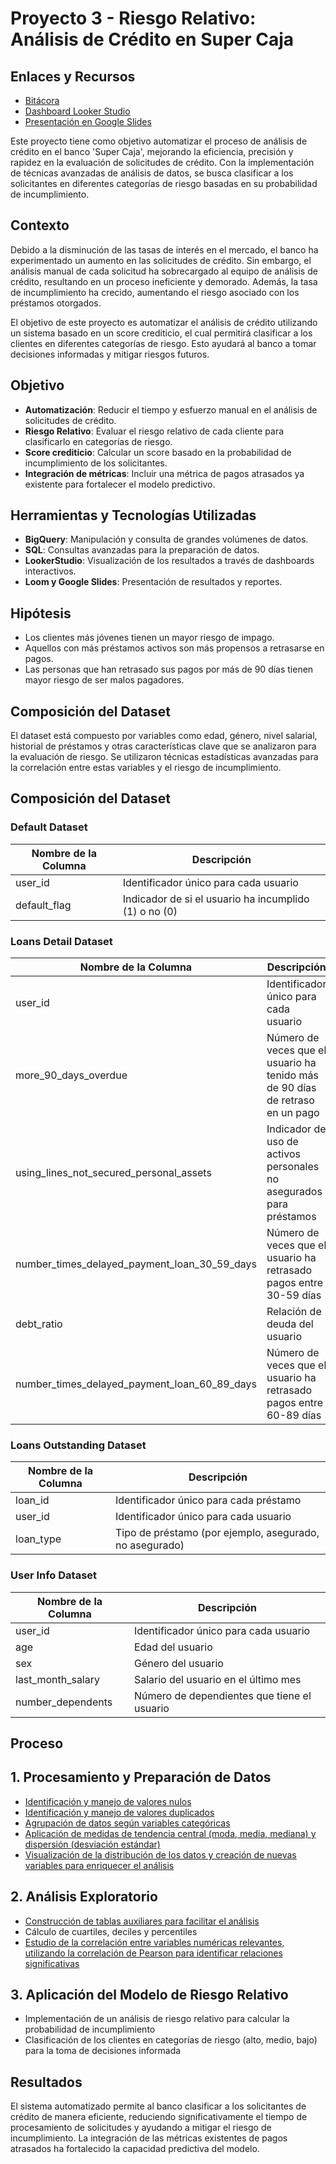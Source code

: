 # Proyecto 3 - Riesgo Relativo: Análisis de Crédito en Super Caja

## Enlaces y Recursos

- [Bitácora](https://www.notion.so/Proyecto-3-Riesgo-Relativo-3d3f6110a66d4f1dbe5653251ed14a5b?pvs=4)
- [Dashboard Looker Studio](https://lookerstudio.google.com/u/0/reporting/ed2a3bf6-df72-411f-8e4c-a914a24da3f7/page/p_4g97w6orkd/edit)
- [Presentación en Google Slides](https://docs.google.com/presentation/d/139iLcsgYCTyhAVKJ1rT15xF5bn_5RNTVsSqnRtAGSrE/edit?usp=sharing)


Este proyecto tiene como objetivo automatizar el proceso de análisis de crédito en el banco 'Super Caja', mejorando la eficiencia, precisión y rapidez en la evaluación de solicitudes de crédito. Con la implementación de técnicas avanzadas de análisis de datos, se busca clasificar a los solicitantes en diferentes categorías de riesgo basadas en su probabilidad de incumplimiento.

## Contexto

Debido a la disminución de las tasas de interés en el mercado, el banco ha experimentado un aumento en las solicitudes de crédito. Sin embargo, el análisis manual de cada solicitud ha sobrecargado al equipo de análisis de crédito, resultando en un proceso ineficiente y demorado. Además, la tasa de incumplimiento ha crecido, aumentando el riesgo asociado con los préstamos otorgados.

El objetivo de este proyecto es automatizar el análisis de crédito utilizando un sistema basado en un score crediticio, el cual permitirá clasificar a los clientes en diferentes categorías de riesgo. Esto ayudará al banco a tomar decisiones informadas y mitigar riesgos futuros.

## Objetivo

- **Automatización**: Reducir el tiempo y esfuerzo manual en el análisis de solicitudes de crédito.
- **Riesgo Relativo**: Evaluar el riesgo relativo de cada cliente para clasificarlo en categorías de riesgo.
- **Score crediticio**: Calcular un score basado en la probabilidad de incumplimiento de los solicitantes.
- **Integración de métricas**: Incluir una métrica de pagos atrasados ya existente para fortalecer el modelo predictivo.

## Herramientas y Tecnologías Utilizadas

- **BigQuery**: Manipulación y consulta de grandes volúmenes de datos.
- **SQL**: Consultas avanzadas para la preparación de datos.
- **LookerStudio**: Visualización de los resultados a través de dashboards interactivos.
- **Loom y Google Slides**: Presentación de resultados y reportes.

## Hipótesis

- Los clientes más jóvenes tienen un mayor riesgo de impago.
- Aquellos con más préstamos activos son más propensos a retrasarse en pagos.
- Las personas que han retrasado sus pagos por más de 90 días tienen mayor riesgo de ser malos pagadores.

## Composición del Dataset

El dataset está compuesto por variables como edad, género, nivel salarial, historial de préstamos y otras características clave que se analizaron para la evaluación de riesgo. Se utilizaron técnicas estadísticas avanzadas para la correlación entre estas variables y el riesgo de incumplimiento.

## Composición del Dataset

### Default Dataset

| Nombre de la Columna  | Descripción                                        |
|-----------------------|----------------------------------------------------|
| user_id               | Identificador único para cada usuario              |
| default_flag          | Indicador de si el usuario ha incumplido (1) o no (0) |

### Loans Detail Dataset

| Nombre de la Columna                              | Descripción                                                          |
|---------------------------------------------------|----------------------------------------------------------------------|
| user_id                                           | Identificador único para cada usuario                                |
| more_90_days_overdue                              | Número de veces que el usuario ha tenido más de 90 días de retraso en un pago |
| using_lines_not_secured_personal_assets           | Indicador de uso de activos personales no asegurados para préstamos  |
| number_times_delayed_payment_loan_30_59_days      | Número de veces que el usuario ha retrasado pagos entre 30-59 días   |
| debt_ratio                                        | Relación de deuda del usuario                                        |
| number_times_delayed_payment_loan_60_89_days      | Número de veces que el usuario ha retrasado pagos entre 60-89 días   |

### Loans Outstanding Dataset

| Nombre de la Columna  | Descripción                                   |
|-----------------------|-----------------------------------------------|
| loan_id               | Identificador único para cada préstamo        |
| user_id               | Identificador único para cada usuario         |
| loan_type             | Tipo de préstamo (por ejemplo, asegurado, no asegurado) |

### User Info Dataset

| Nombre de la Columna  | Descripción                                        |
|-----------------------|----------------------------------------------------|
| user_id               | Identificador único para cada usuario              |
| age                   | Edad del usuario                                   |
| sex                   | Género del usuario                                 |
| last_month_salary     | Salario del usuario en el último mes               |
| number_dependents     | Número de dependientes que tiene el usuario        |


## Proceso

## 1. Procesamiento y Preparación de Datos

- [Identificación y manejo de valores nulos](./valores_nulos.md)
- [Identificación y manejo de valores duplicados](./identificar%20y%20manejar%20valores%20duplicados.md)
- [Agrupación de datos según variables categóricas](./Identificar%20y%20manejar%20datos%20discrepantes%20en%20variables%20categ%C3%B3ricas.md)
- [Aplicación de medidas de tendencia central (moda, media, mediana) y dispersión (desviación estándar)](./Identificar%20y%20manejar%20datos%20discrepantes%20en%20variables%20num%C3%A9ricas.md)
- [Visualización de la distribución de los datos y creación de nuevas variables para enriquecer el análisis](./Crear%20nuevas%20variables.md)

## 2. Análisis Exploratorio

- [Construcción de tablas auxiliares para facilitar el análisis](./Construir%20tablas%20auxiliares.md)
- Cálculo de cuartiles, deciles y percentiles
- [Estudio de la correlación entre variables numéricas relevantes, utilizando la correlación de Pearson para identificar relaciones significativas](./unir%20tablas.md)

## 3. Aplicación del Modelo de Riesgo Relativo

- Implementación de un análisis de riesgo relativo para calcular la probabilidad de incumplimiento
- Clasificación de los clientes en categorías de riesgo (alto, medio, bajo) para la toma de decisiones informada


## Resultados

El sistema automatizado permite al banco clasificar a los solicitantes de crédito de manera eficiente, reduciendo significativamente el tiempo de procesamiento de solicitudes y ayudando a mitigar el riesgo de incumplimiento. La integración de las métricas existentes de pagos atrasados ha fortalecido la capacidad predictiva del modelo.

